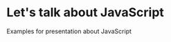 Let's talk about JavaScript
============================

Examples for presentation about JavaScript
